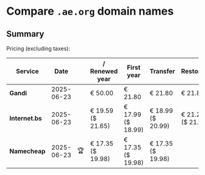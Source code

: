 # Compare `.ae.org` domain names

## Summary

Pricing (excluding taxes):

| Service | Date |  | / Renewed year | First year | Transfer | Restoration |
|--|--|--|--|--|--|--|
| **Gandi** | 2025-06-23 |  | € 50.00 | € 21.80 | € 21.80 | € 21.80 |
| **Internet.bs** | 2025-06-23 |  | € 19.59<br>($ 21.65) | € 17.99<br>($ 18.99) | € 18.99<br>($ 20.99) | € 21.25<br>($ 21.05) |
| **Namecheap** | 2025-06-23 | 🏆 | € 17.35<br>($ 19.98) | € 17.35<br>($ 19.98) | € 17.35<br>($ 19.98) |  |
